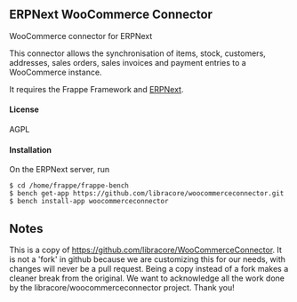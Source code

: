 ## ERPNext WooCommerce Connector

WooCommerce connector for ERPNext

This connector allows the synchronisation of items, stock, customers, addresses, sales orders, sales invoices and payment entries to a WooCommerce instance.

It requires the Frappe Framework and [ERPNext](https://erpnext.org).

#### License

AGPL

#### Installation

On the ERPNext server, run

    $ cd /home/frappe/frappe-bench
	$ bench get-app https://github.com/libracore/woocommerceconnector.git
	$ bench install-app woocommerceconnector
## Notes

This is a copy of https://github.com/libracore/WooCommerceConnector.  It is not a 'fork' in github because we are customizing this for our needs, with changes
will never be a pull request.  Being a copy instead of a fork makes a cleaner break from the original.  We want to acknowledge all the work done by the 
libracore/woocommerceconnector project.  Thank you!
